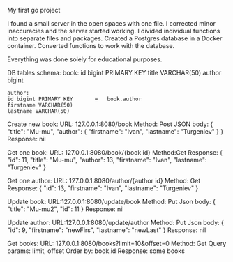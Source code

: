 My first go project 


I found a small server in the open spaces with one file.
I corrected minor inaccuracies and the server started working.
I divided individual functions into separate files and packages.
Created a Postgres database in a Docker container.
Converted functions to work with the database.


Everything was done solely for educational purposes.

DB tables schema:
	book:
	id bigint PRIMARY KEY
	title VARCHAR(50)
	author bigint
	
	author:
	id bigint PRIMARY KEY 		= 	book.author
	firstname VARCHAR(50)
	lastname VARCHAR(50)



Create new book:
URL: 127.0.0.1:8080/book
Method: Post
JSON body: 
{
    "title": "Mu-mu",
    "author": {
        "firstname": "Ivan",
        "lastname": "Turgeniev"
    }
}
Response: nil



Get one book:
URL: 127.0.0.1:8080/book/{book id}
Method:Get
Response:
 {
        "id": 11,
        "title": "Mu-mu",
        "author": 13,
        "firstname": "Ivan",
        "lastname": "Turgeniev"
    }
    
    
    
Get one author:
URL: 127.0.0.1:8080/author/{author id}
Method: Get
Response:
{
    "id": 13,
    "firstname": "Ivan",
    "lastname": "Turgeniev"
}



Update book:
URL:127.0.0.1:8080/update/book
Method: Put
Json body:
{
    "title": "Mu-mu2",
    "id": 11
}
Response: nil



Update author:
URL:127.0.0.1:8080/update/author
Method: Put
Json body:
{
    "id": 9,
    "firstname": "newFirs",
    "lastname": "newLast"
}
Response: nil



Get books:
URL: 127.0.0.1:8080/books?limit=10&offset=0
Method: Get
Query params: limit, offset
Order by: book.id
Response: some books

































